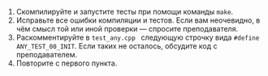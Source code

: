 1. Скомпилируйте и запустите тесты при помощи команды `make`.
2. Исправьте все ошибки компиляции и тестов.
   Если вам неочевидно, в чём смысл той или иной проверки — спросите преподавателя.
3. Раскомментируйте в `test_any.cpp ` следующую строчку вида `#define ANY_TEST_00_INIT`.
   Если таких не осталось, обсудите код с преподавателем.
4. Повторите с первого пункта.
